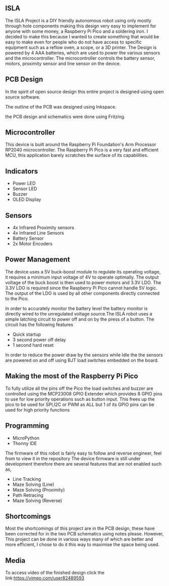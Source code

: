 ISLA
---
The ISLA Project is a DIY friendly autonomous robot using only mostly through hole components making this design very easy to implement for anyone with some money, a Raspberry Pi Pico and a soldering iron. I decided to make this because I wanted to create something that would be easy to make even for people who do not have access to specific equipment such as a reflow oven, a scope, or a 3D printer. The Design is powered by 4 AAA batteries, which are used to power the various sensors and the microcontroller. The microcontroller controls the battery sensor, motors, proximity sensor and line sensor on the device.

PCB Design
------
In the spirit of open source design this entire project is designed using open source software.

The outline of the PCB was designed using Inkspace.

the PCB design and schematics were done using Fritzing.


Microcontroller
----------
This device is built around the Raspberry Pi Foundation's Arm Processor RP2040 microcontroller. The Raspberry Pi Pico is a very fast and efficient MCU, this application barely scratches the surface of its capabilities.

Indicators
--------
 - Power LED
 - Sensor LED
 - Buzzer
 - OLED Display

Sensors
----
 - 4x Infrared Proximity sensors
 - 4x Infrared Line Sensors
 - Battery Sensor
 - 2x Motor Encoders

Power Management
---------

The device uses a 5V buck-boost module to regulate its operating voltage, it requires a minimum input voltage of 4V to operate optimally. The output voltage of the buck boost is then used to power motors and 3.3V LDO. The 3.3V LDO is required since the Raspberry Pi Pico cannot handle 5V logic. The output of the LDO is used by all other components directly connected to the Pico.

In order to accurately monitor the battery level the battery monitor is directly wired to the unregulated voltage source.The ISLA robot uses a simple latching circuit to power off and on by the press of a button. The circuit has the following features

 - Quick startup
 - 3 second power off delay
 - 1 second hard reset

In order to reduce the power draw by the sensors while Idle the the sensors are powered on and off using BJT load switches embedded on the board.

Making the most of the Raspberry Pi Pico
----------
To fully utilize all the pins off the Pico the load switches and buzzer are controlled using the MCP23008 GPIO Extender which provides 8 GPIO pins to use for low priority operations such as button input. This frees up the pico to be used for SPI,I2C or PWM as ALL but 1 of its GPIO pins can be used for high priority functions


Programming
------

 - MicroPython
 - Thonny IDE

The firmware of this robot is fairly easy to follow and reverse engineer, feel from to view it in the repository
The device firmware is still under development therefore there are several features that are not enabled such as,

 - Line Tracking
 - Maze Solving (Line)
 - Maze Solving (Proximity)
 - Path Retracing
 - Maze Solving (Reverse)

Shortcomings
--------

Most the shortcomings of this project are in the PCB design, these have been corrected for in the two PCB schematics using notes please. However, This project can be done in various ways many of which are better and more efficient, I chose to do it this way to maximise the space being used.

Media
-------
To access video of the finished design click the link:https://vimeo.com/user82489593
